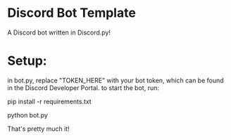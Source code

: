 # Discord Bot Template
A Discord bot written in Discord.py!


# Setup:

in bot.py, replace "TOKEN_HERE" with your bot token, which can be found in the Discord Developer Portal.
to start the bot, run:

pip install -r requirements.txt


python bot.py

That's pretty much it!
